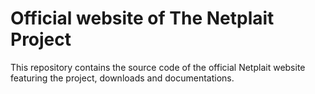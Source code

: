 # Official website of The Netplait Project
This repository contains the source code of the official Netplait website featuring the project, downloads and documentations.
